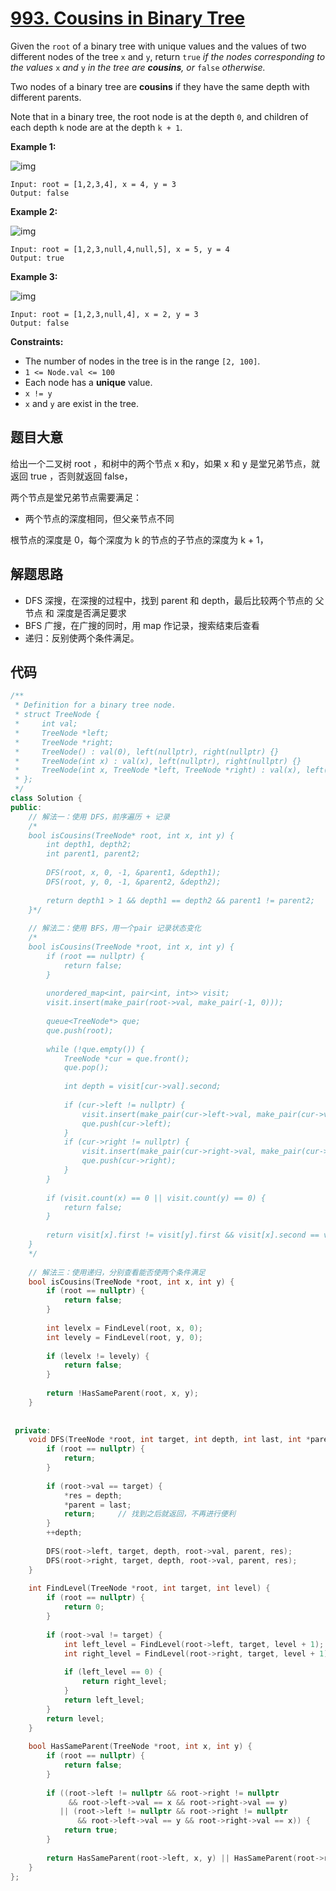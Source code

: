 # [993. Cousins in Binary Tree](https://leetcode.com/problems/cousins-in-binary-tree/)

Given the `root` of a binary tree with unique values and the values of two different nodes of the tree `x` and `y`, return `true` *if the nodes corresponding to the values* `x` *and* `y` *in the tree are **cousins**, or* `false` *otherwise.*

Two nodes of a binary tree are **cousins** if they have the same depth with different parents.

Note that in a binary tree, the root node is at the depth `0`, and children of each depth `k` node are at the depth `k + 1`.

 

**Example 1:**

![img](https://assets.leetcode.com/uploads/2019/02/12/q1248-01.png)

```
Input: root = [1,2,3,4], x = 4, y = 3
Output: false
```

**Example 2:**

![img](https://assets.leetcode.com/uploads/2019/02/12/q1248-02.png)

```
Input: root = [1,2,3,null,4,null,5], x = 5, y = 4
Output: true
```

**Example 3:**

![img](https://assets.leetcode.com/uploads/2019/02/13/q1248-03.png)

```
Input: root = [1,2,3,null,4], x = 2, y = 3
Output: false
```

 

**Constraints:**

- The number of nodes in the tree is in the range `[2, 100]`.
- `1 <= Node.val <= 100`
- Each node has a **unique** value.
- `x != y`
- `x` and `y` are exist in the tree.

## 题目大意

给出一个二叉树 root ，和树中的两个节点 x 和y，如果 x 和 y 是堂兄弟节点，就返回 true ，否则就返回 false，

两个节点是堂兄弟节点需要满足：

* 两个节点的深度相同，但父亲节点不同

根节点的深度是 0，每个深度为 k 的节点的子节点的深度为 k + 1，

## 解题思路

* DFS 深搜，在深搜的过程中，找到 parent 和 depth，最后比较两个节点的 父节点 和 深度是否满足要求
* BFS 广搜，在广搜的同时，用 map 作记录，搜索结束后查看
* 递归：反别使两个条件满足。

## 代码

````c++
/**
 * Definition for a binary tree node.
 * struct TreeNode {
 *     int val;
 *     TreeNode *left;
 *     TreeNode *right;
 *     TreeNode() : val(0), left(nullptr), right(nullptr) {}
 *     TreeNode(int x) : val(x), left(nullptr), right(nullptr) {}
 *     TreeNode(int x, TreeNode *left, TreeNode *right) : val(x), left(left), right(right) {}
 * };
 */
class Solution {
public:
    // 解法一：使用 DFS，前序遍历 + 记录
    /*
    bool isCousins(TreeNode* root, int x, int y) {
        int depth1, depth2;
        int parent1, parent2;
        
        DFS(root, x, 0, -1, &parent1, &depth1);
        DFS(root, y, 0, -1, &parent2, &depth2);
        
        return depth1 > 1 && depth1 == depth2 && parent1 != parent2;
    }*/
    
    // 解法二：使用 BFS，用一个pair 记录状态变化
    /*
    bool isCousins(TreeNode *root, int x, int y) {
        if (root == nullptr) {
            return false;
        }
        
        unordered_map<int, pair<int, int>> visit;
        visit.insert(make_pair(root->val, make_pair(-1, 0)));
        
        queue<TreeNode*> que;
        que.push(root);
        
        while (!que.empty()) {
            TreeNode *cur = que.front();
            que.pop();
            
            int depth = visit[cur->val].second;
            
            if (cur->left != nullptr) {
                visit.insert(make_pair(cur->left->val, make_pair(cur->val, depth + 1)));
                que.push(cur->left);
            }
            if (cur->right != nullptr) {
                visit.insert(make_pair(cur->right->val, make_pair(cur->val, depth + 1)));
                que.push(cur->right);
            }
        }
        
        if (visit.count(x) == 0 || visit.count(y) == 0) {
            return false;
        }
        
        return visit[x].first != visit[y].first && visit[x].second == visit[y].second;
    }
    */
    
    // 解法三：使用递归，分别查看能否使两个条件满足
    bool isCousins(TreeNode *root, int x, int y) {
        if (root == nullptr) {
            return false;
        }
        
        int levelx = FindLevel(root, x, 0);
        int levely = FindLevel(root, y, 0);
        
        if (levelx != levely) {
            return false;
        }
        
        return !HasSameParent(root, x, y);
    }
    
    
 private:
    void DFS(TreeNode *root, int target, int depth, int last, int *parent, int *res) {
        if (root == nullptr) {
            return;
        }
        
        if (root->val == target) {
            *res = depth;
            *parent = last;
            return;     // 找到之后就返回，不再进行便利
        }
        ++depth;
        
        DFS(root->left, target, depth, root->val, parent, res);
        DFS(root->right, target, depth, root->val, parent, res);
    }
    
    int FindLevel(TreeNode *root, int target, int level) {
        if (root == nullptr) {
            return 0;
        }
        
        if (root->val != target) {
            int left_level = FindLevel(root->left, target, level + 1);
            int right_level = FindLevel(root->right, target, level + 1);
            
            if (left_level == 0) {
                return right_level;
            }
            return left_level;
        }
        return level;
    }
    
    bool HasSameParent(TreeNode *root, int x, int y) {
        if (root == nullptr) {
            return false;
        }
        
        if ((root->left != nullptr && root->right != nullptr
             && root->left->val == x && root->right->val == y)
           || (root->left != nullptr && root->right != nullptr
               && root->left->val == y && root->right->val == x)) {
            return true;
        }
        
        return HasSameParent(root->left, x, y) || HasSameParent(root->right, x, y);
    }
};
````

